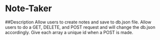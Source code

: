 # Note-Taker

##Description
Allow users to create notes and save to db.json file.
Allow users to do a GET, DELETE, and POST request and will change the db.json accordingly.
Give each array a unique id when a POST is made.


